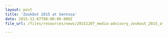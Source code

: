 ```yaml
---
layout: post
title: 'ZoukOut 2015 at Sentosa'
date: 2015-12-07T00:00:00.000Z
file_url: /files/resources/news/20151207_media-advisory_zoukout_2015_at_sentosa.pdf

---
```


